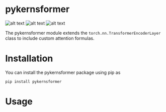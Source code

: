 # pykernsformer

![alt text](https://img.shields.io/pypi/v/pykernsformer)
![alt text](https://img.shields.io/pypi/dd/pykernsformer?color=green&logo=red&logoColor=red)
![alt text](https://img.shields.io/pypi/pyversions/pykernsformer)

The pykernsformer module extends the `torch.nn.TransformerEncoderLayer` class to include custom attention formulas.

# Installation

You can install the pykernsformer package using pip as

`pip install pykernsformer`

# Usage

